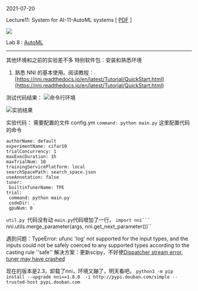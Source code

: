 2021-07-20
 
Lecture11: System for AI-11-AutoML systems [ [PDF](https://github.com/microsoft/AI-System/blob/main/docs/SystemforAI-11-AutoML.pdf) ]


![](https://upload-images.jianshu.io/upload_images/1016401-3d072807941f6696.png?imageMogr2/auto-orient/strip%7CimageView2/2/w/320)


Lab 8 : [AutoML](https://github.com/microsoft/AI-System/blob/main/Labs/AdvancedLabs/Lab8/README.md) 




---

其他环境和之前的实验差不多
特别软件包：安装和熟悉环境

1.  熟悉 NNI 的基本使用。阅读教程：[https://nni.readthedocs.io/en/latest/Tutorial/QuickStart.html](https://nni.readthedocs.io/en/latest/Tutorial/QuickStart.html)

测试代码结果：
![命令行环境](https://upload-images.jianshu.io/upload_images/1016401-60920bb3ea031c4e.png?imageMogr2/auto-orient/strip%7CimageView2/2/w/1240)

![实验结果](https://upload-images.jianshu.io/upload_images/1016401-e45604e326ed28b7.png?imageMogr2/auto-orient/strip%7CimageView2/2/w/1240)



实验代码：
需要配置的文件
config.ym
``command: python main.py``
这里配置代码的命令
 ```
authorName: default
experimentName: cifar10
trialConcurrency: 1
maxExecDuration: 1h
maxTrialNum: 10
trainingServicePlatform: local
searchSpacePath: search_space.json
useAnnotation: false
tuner:
  builtinTunerName: TPE
trial:
  command: python main.py
  codeDir: .
  gpuNum: 0
```

``util.py ``代码没有动
``main.py``代码增加了一行，
``import nni```
``nni.utils.merge_parameter(args, nni.get_next_parameter())``






遇到问题：TypeError: ufunc 'log' not supported for the input types, and the inputs could not be safely coerced to any supported types according to the casting rule ''safe''
解决方案：更新scipy，不好使[Dispatcher stream error, tuner may have crashed](https://github.com/microsoft/nni/issues/3405)

现在的版本是2.3，卸载了nni，环境又蹦了，明天看吧。
``python3 -m pip install --upgrade nni==1.8.0  -i http://pypi.douban.com/simple --trusted-host pypi.douban.com``

